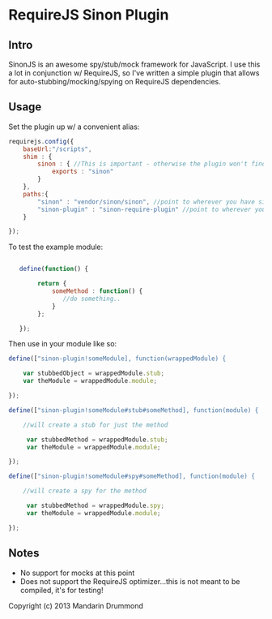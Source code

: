 # RequireJS Sinon Plugin

## Intro

SinonJS is an awesome spy/stub/mock framework for JavaScript. I use this a lot in conjunction w/ RequireJS, so I've written a
simple plugin that allows for auto-stubbing/mocking/spying on RequireJS dependencies.

## Usage

Set the plugin up w/ a convenient alias:

```javascript
requirejs.config({
    baseUrl:"/scripts",
    shim : {
        sinon : { //This is important - otherwise the plugin won't find sinon!
            exports : "sinon"
        }
    },
    paths:{
        "sinon" : "vendor/sinon/sinon", //point to wherever you have sinon.js
        "sinon-plugin" : "sinon-require-plugin" //point to wherever you have the plugin
    }

});
```

To test the example module:
```javascript

   define(function() {

        return {
            someMethod : function() {
               //do something..
            }
        };

   });

```

Then use in your module like so:

```javascript
define(["sinon-plugin!someModule], function(wrappedModule) {

    var stubbedObject = wrappedModule.stub;
    var theModule = wrappedModule.module;

});
```

```javascript
define(["sinon-plugin!someModule#stub#someMethod], function(module) {

    //will create a stub for just the method

     var stubbedMethod = wrappedModule.stub;
     var theModule = wrappedModule.module;

});
```

```javascript
define(["sinon-plugin!someModule#spy#someMethod], function(module) {

    //will create a spy for the method

     var stubbedMethod = wrappedModule.spy;
     var theModule = wrappedModule.module;

});
```


## Notes

* No support for mocks at this point
* Does not support the RequireJS optimizer...this is not meant to be compiled, it's for testing!


Copyright (c) 2013 Mandarin Drummond
